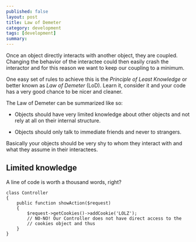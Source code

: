 ```yaml
---
published: false
layout: post
title: Law of Demeter
category: development
tags: [development]
summary: 
---
```

Once an object directly interacts with another object, they are coupled. Changing the behavior of the interactee could then easily crash the interactor and for this reason we want to keep our coupling to a minimum.

One easy set of rules to achieve this is the *Principle of Least Knowledge* or better known as *Law of Demeter* (LoD). Learn it, consider it and your code has a very good chance to be nicer and cleaner.

The Law of Demeter can be summarized like so:

- Objects should have very limited knowledge about other objects and not rely at all on their internal structure.

- Objects should only talk to immediate friends and never to strangers.

Basically your objects should be very shy to whom they interact with and what they assume in their interactees.

## Limited knowledge

A line of code is worth a thousand words, right?

    class Controller
    {
        public function showAction($request)
        {
            $request->getCookies()->addCookie('LOLZ');
            // NO-NO! Our Controller does not have direct access to the
            // cookies object and thus
        }
    }
